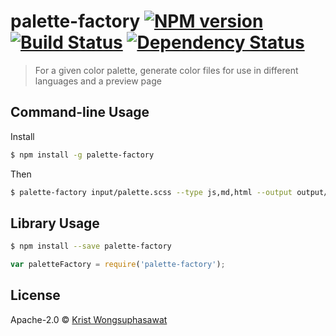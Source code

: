 # palette-factory [![NPM version][npm-image]][npm-url] [![Build Status][travis-image]][travis-url] [![Dependency Status][daviddm-image]][daviddm-url]
> For a given color palette, generate color files for use in different languages and a preview page

## Command-line Usage

Install

```sh
$ npm install -g palette-factory
```

Then

```sh
$ palette-factory input/palette.scss --type js,md,html --output output/palette
```

## Library Usage

```sh
$ npm install --save palette-factory
```

```js
var paletteFactory = require('palette-factory');
```

## License

Apache-2.0 © [Krist Wongsuphasawat](http://kristw.yellowpigz.com)


[npm-image]: https://badge.fury.io/js/palette-factory.svg
[npm-url]: https://npmjs.org/package/palette-factory
[travis-image]: https://travis-ci.org/kristw/palette-factory.svg?branch=master
[travis-url]: https://travis-ci.org/kristw/palette-factory
[daviddm-image]: https://david-dm.org/kristw/palette-factory.svg?theme=shields.io
[daviddm-url]: https://david-dm.org/kristw/palette-factory
[coveralls-image]: https://coveralls.io/repos/kristw/palette-factory/badge.svg
[coveralls-url]: https://coveralls.io/r/kristw/palette-factory
